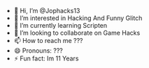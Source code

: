 - 👋 Hi, I’m @Jophacks13
- 👀 I’m interested in Hacking And Funny Glitch
- 🌱 I’m currently learning Scripten
- 💞️ I’m looking to collaborate on Game Hacks
- 📫 How to reach me ???
- 😄 Pronouns: ???
- ⚡ Fun fact: Im 11 Years

<!---
Jophacks13/Jophacks13 is a ✨ special ✨ repository because its `README.md` (this file) appears on your GitHub profile.
You can click the Preview link to take a look at your changes.
--->
